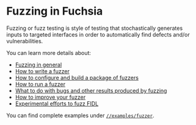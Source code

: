 # Fuzzing in Fuchsia

Fuzzing or fuzz testing is style of testing that stochastically generates inputs to targeted
interfaces in order to automatically find defects and/or vulnerabilities.

You can learn more details about:

 * [Fuzzing in general][background]
 * [How to write a fuzzer](write-a-fuzzer.md)
 * [How to configure and build a package of fuzzers](build-a-fuzzer.md)
 * [How to run a fuzzer](run-a-fuzzer.md)
 * [What to do with bugs and other results produced by fuzzing](handle-results.md)
 * [How to improve your fuzzer](improve-a-fuzzer.md)
 * [Experimental efforts to fuzz FIDL](fidl-fuzzing.md)

You can find complete examples under [`//examples/fuzzer`](/examples/fuzzer).

[background]: /docs/concepts/testing/fuzz_testing.md
